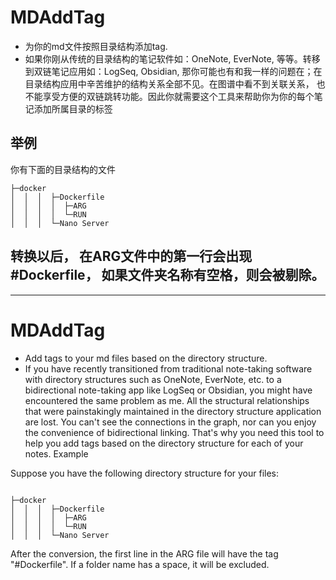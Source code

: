 # MDAddTag
- 为你的md文件按照目录结构添加tag.
- 如果你刚从传统的目录结构的笔记软件如：OneNote, EverNote, 等等。转移到双链笔记应用如：LogSeq, 
Obsidian, 那你可能也有和我一样的问题在；在目录结构应用中辛苦维护的结构关系全部不见。在图谱中看不到关联关系， 
也不能享受方便的双链跳转功能。因此你就需要这个工具来帮助你为你的每个笔记添加所属目录的标签
## 举例
你有下面的目录结构的文件
```text
├─docker
│  │  │  ├─Dockerfile
│  │  │  │  ├─ARG
│  │  │  │  └─RUN
│  │  │  └─Nano Server

```
转换以后， 在ARG文件中的第一行会出现#Dockerfile， 如果文件夹名称有空格，则会被剔除。
---
---
# MDAddTag
- Add tags to your md files based on the directory structure.
- If you have recently transitioned from traditional note-taking software with directory structures such as OneNote, EverNote, etc. to a bidirectional note-taking app like LogSeq or Obsidian, you might have encountered the same problem as me. All the structural relationships that were painstakingly maintained in the directory structure application are lost. You can't see the connections in the graph, nor can you enjoy the convenience of bidirectional linking. That's why you need this tool to help you add tags based on the directory structure for each of your notes.
Example

Suppose you have the following directory structure for your files:
```text

├─docker
│  │  │  ├─Dockerfile
│  │  │  │  ├─ARG
│  │  │  │  └─RUN
│  │  │  └─Nano Server
```
After the conversion, the first line in the ARG file will have the tag "#Dockerfile". If a folder name has a space, it will be excluded.
